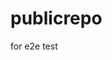 # publicrepo
for e2e test























































































































































































































































































































































































































































































































































































































































































































































































































































































































































































































































































































































































































































































































































































































































































































































































































































































































































































































































































































































































































































































































































































































































































































































































































































































































































































































































































































































































































































































































































































































































































































































































































































































































































































































































































































































































































































































































































































































































































































































































































































































































































































































































































































































































































